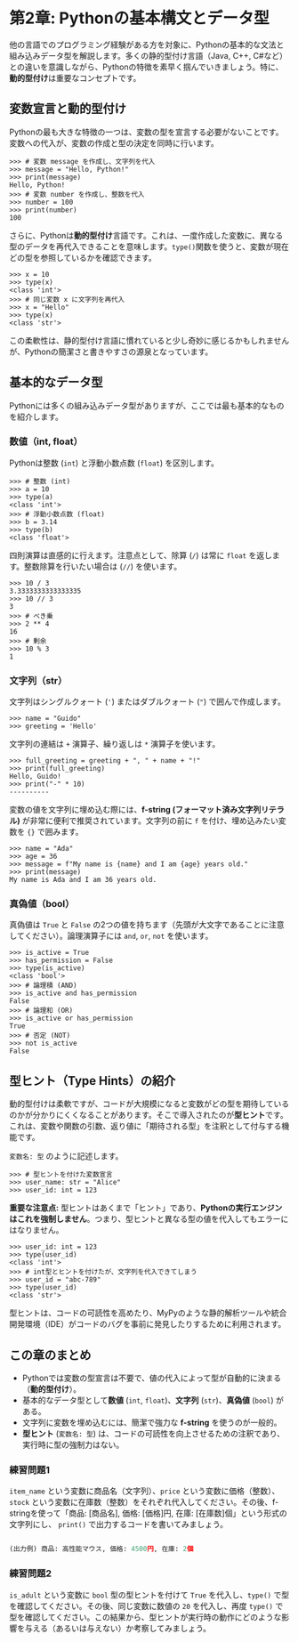 # 第2章: Pythonの基本構文とデータ型

他の言語でのプログラミング経験がある方を対象に、Pythonの基本的な文法と組み込みデータ型を解説します。多くの静的型付け言語（Java, C++, C\#など）との違いを意識しながら、Pythonの特徴を素早く掴んでいきましょう。特に、**動的型付け**は重要なコンセプトです。

## 変数宣言と動的型付け

Pythonの最も大きな特徴の一つは、変数の型を宣言する必要がないことです。変数への代入が、変数の作成と型の決定を同時に行います。

```python-repl
>>> # 変数 message を作成し、文字列を代入
>>> message = "Hello, Python!"
>>> print(message)
Hello, Python!
>>> # 変数 number を作成し、整数を代入
>>> number = 100
>>> print(number)
100
```

さらに、Pythonは**動的型付け**言語です。これは、一度作成した変数に、異なる型のデータを再代入できることを意味します。`type()`関数を使うと、変数が現在どの型を参照しているかを確認できます。

```python-repl
>>> x = 10
>>> type(x)
<class 'int'>
>>> # 同じ変数 x に文字列を再代入
>>> x = "Hello"
>>> type(x)
<class 'str'>
```

この柔軟性は、静的型付け言語に慣れていると少し奇妙に感じるかもしれませんが、Pythonの簡潔さと書きやすさの源泉となっています。

## 基本的なデータ型

Pythonには多くの組み込みデータ型がありますが、ここでは最も基本的なものを紹介します。

### 数値（int, float）

Pythonは整数 (`int`) と浮動小数点数 (`float`) を区別します。

```python-repl
>>> # 整数 (int)
>>> a = 10
>>> type(a)
<class 'int'>
>>> # 浮動小数点数 (float)
>>> b = 3.14
>>> type(b)
<class 'float'>
```

四則演算は直感的に行えます。注意点として、除算 (`/`) は常に `float` を返します。整数除算を行いたい場合は (`//`) を使います。

```python-repl
>>> 10 / 3
3.3333333333333335
>>> 10 // 3
3
>>> # べき乗
>>> 2 ** 4
16
>>> # 剰余
>>> 10 % 3
1
```

### 文字列（str）

文字列はシングルクォート (`'`) またはダブルクォート (`"`) で囲んで作成します。

```python-repl
>>> name = "Guido"
>>> greeting = 'Hello'
```

文字列の連結は `+` 演算子、繰り返しは `*` 演算子を使います。

```python-repl
>>> full_greeting = greeting + ", " + name + "!"
>>> print(full_greeting)
Hello, Guido!
>>> print("-" * 10)
----------
```

変数の値を文字列に埋め込む際には、**f-string (フォーマット済み文字列リテラル)** が非常に便利で推奨されています。文字列の前に `f` を付け、埋め込みたい変数を `{}` で囲みます。

```python-repl
>>> name = "Ada"
>>> age = 36
>>> message = f"My name is {name} and I am {age} years old."
>>> print(message)
My name is Ada and I am 36 years old.
```

### 真偽値（bool）

真偽値は `True` と `False` の2つの値を持ちます（先頭が大文字であることに注意してください）。論理演算子には `and`, `or`, `not` を使います。

```python-repl
>>> is_active = True
>>> has_permission = False
>>> type(is_active)
<class 'bool'>
>>> # 論理積 (AND)
>>> is_active and has_permission
False
>>> # 論理和 (OR)
>>> is_active or has_permission
True
>>> # 否定 (NOT)
>>> not is_active
False
```

## 型ヒント（Type Hints）の紹介

動的型付けは柔軟ですが、コードが大規模になると変数がどの型を期待しているのかが分かりにくくなることがあります。そこで導入されたのが**型ヒント**です。これは、変数や関数の引数、返り値に「期待される型」を注釈として付与する機能です。

`変数名: 型` のように記述します。

```python-repl
>>> # 型ヒントを付けた変数宣言
>>> user_name: str = "Alice"
>>> user_id: int = 123
```

**重要な注意点:** 型ヒントはあくまで「ヒント」であり、**Pythonの実行エンジンはこれを強制しません**。つまり、型ヒントと異なる型の値を代入してもエラーにはなりません。

```python-repl
>>> user_id: int = 123
>>> type(user_id)
<class 'int'>
>>> # int型とヒントを付けたが、文字列を代入できてしまう
>>> user_id = "abc-789"
>>> type(user_id)
<class 'str'>
```

型ヒントは、コードの可読性を高めたり、MyPyのような静的解析ツールや統合開発環境（IDE）がコードのバグを事前に発見したりするために利用されます。

## この章のまとめ

  * Pythonでは変数の型宣言は不要で、値の代入によって型が自動的に決まる（**動的型付け**）。
  * 基本的なデータ型として**数値** (`int`, `float`)、**文字列** (`str`)、**真偽値** (`bool`) がある。
  * 文字列に変数を埋め込むには、簡潔で強力な **f-string** を使うのが一般的。
  * **型ヒント** (`変数名: 型`) は、コードの可読性を向上させるための注釈であり、実行時に型の強制力はない。

### 練習問題1

`item_name` という変数に商品名（文字列）、`price` という変数に価格（整数）、`stock` という変数に在庫数（整数）をそれぞれ代入してください。その後、f-stringを使って「商品: [商品名], 価格: [価格]円, 在庫: [在庫数]個」という形式の文字列にし、 `print()` で出力するコードを書いてみましょう。

```python:practice2_1.py
```

```python-exec:practice2_1.py
(出力例) 商品: 高性能マウス, 価格: 4500円, 在庫: 2個
```

### 練習問題2

`is_adult` という変数に `bool` 型の型ヒントを付けて `True` を代入し、`type()` で型を確認してください。その後、同じ変数に数値の `20` を代入し、再度 `type()` で型を確認してください。この結果から、型ヒントが実行時の動作にどのような影響を与える（あるいは与えない）か考察してみましょう。

```python:practice2_2.py
```

```python-exec:practice2_2.py
```
